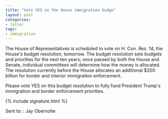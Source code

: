 ```yaml
---
title: "Vote YES on the House immigration budge"
layout: post
categories:
- letter
tags:
- immigration
---
```


The House of Representatives is scheduled to vote on H. Con. Res. 14, the House's budget resolution, tomorrow. The budget resolution sets budgets and priorities for the next ten years; once passed by both the House and Senate, individual committees will determine how the money is allocated. The resolution currently before the House allocates an additional $200 billion for border and interior immigration enforcement.

Please vote YES on this budget resolution to fully fund President Trump's immigration and border enforcement priorities.

{% include signature.html %}

Sent to:
: Jay Obernolte
